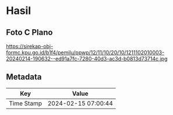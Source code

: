 # Hasil

## Foto C Plano

https://sirekap-obj-formc.kpu.go.id/b1f4/pemilu/ppwp/12/11/10/20/10/1211102010003-20240214-190632--ed91a7fc-7280-40d3-ac3d-b0813d73714c.jpg


## Metadata

| Key        | Value               |
| ---------- | ------------------- |
| Time Stamp | 2024-02-15 07:00:44 |



